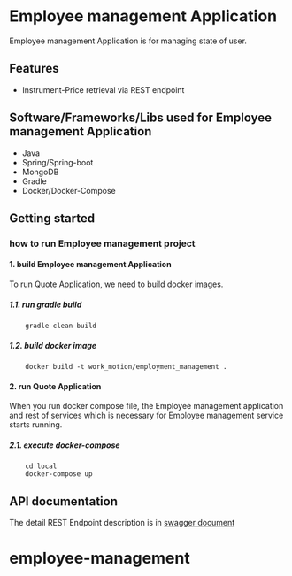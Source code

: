 # Employee management Application

Employee management Application is for managing state of user.

## Features
- Instrument-Price retrieval via REST endpoint

## Software/Frameworks/Libs used for Employee management Application
* Java
* Spring/Spring-boot
* MongoDB
* Gradle
* Docker/Docker-Compose

## Getting started

### how to run Employee management project

#### 1. build Employee management Application

To run Quote Application, we need to build docker images.

##### 1.1. run gradle build
```
    gradle clean build
```

##### 1.2. build docker image
```
    docker build -t work_motion/employment_management .
```

#### 2. run Quote Application

When you run docker compose file, the Employee management application and rest of services which is necessary for Employee management service starts running.

##### 2.1. execute docker-compose
```
    cd local
    docker-compose up
```
## API documentation

The detail REST Endpoint description is in [swagger document](http://localhost:8080/employment-management/swagger-ui.html)
# employee-management
